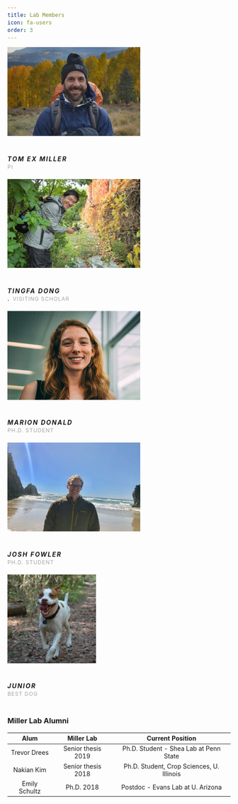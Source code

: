 ```yaml
---
title: Lab Members
icon: fa-users
order: 3
---
```

<head>
  <style>
@import url(https://fonts.googleapis.com/css?family=Source+Sans+Pro:400,200,200italic,300,300italic,400italic,600,600italic,700,700italic,900,900italic);

body {
    font-family: 'Source Sans Pro', sans-serif;
    line-height: 1;
    color: #323232;
    font-size: 14px;
    font-weight: 400;
    text-rendering: optimizeLegibility;
    -webkit-font-smoothing: antialiased;
    -moz-font-smoothing: antialiased;
}
.heading-title {
    margin-bottom: 100px;
}
.text-center {
    text-align: center;
}
.heading-title h3 {
    margin-bottom: 0;
    letter-spacing: 2px;
    font-weight: normal;
}
.p-top-30 {
    padding-top: 30px;
}
.half-txt {
    width: 60%;
    margin: 0 auto;
    display: inline-block;
    line-height: 25px;
    color: #7e7e7e;
}
.text-uppercase {
    text-transform: uppercase;
}

.team-member, .team-member .team-img {
    position: relative;
}
.team-member {
    overflow: hidden;
}
.team-member, .team-member .team-img {
    position: relative;
}

.team-hover {
    position: absolute;
    top: 0;
    left: 0;
    bottom: 0;
    right: 0;
    margin: 0;
    border: 20px solid rgba(0, 0, 0, 0.1);
    background-color: rgba(255, 255, 255, 0.90);
    opacity: 0;
    -webkit-transition: all 0.3s;
    transition: all 0.3s;
}
.team-member:hover .team-hover .desk {
    top: 35%;
}
.team-member:hover .team-hover, .team-member:hover .team-hover .desk, .team-member:hover .team-hover .s-link {
    opacity: 1;
}
.team-hover .desk {
    position: absolute;
    top: 0%;
    width: 100%;
    opacity: 0;
    -webkit-transform: translateY(-55%);
    -ms-transform: translateY(-55%);
    transform: translateY(-55%);
    -webkit-transition: all 0.3s 0.2s;
    transition: all 0.3s 0.2s;
    padding: 0 20px;
}
.desk, .desk h4, .team-hover .s-link a {
    text-align: center;
    color: #222;
}
.team-member:hover .team-hover .s-link {
    bottom: 10%;
}
.team-member:hover .team-hover, .team-member:hover .team-hover .desk, .team-member:hover .team-hover .s-link {
    opacity: 1;
}
.team-hover .s-link {
    position: absolute;
    bottom: 0;
    width: 100%;
    opacity: 0;
    text-align: center;
    -webkit-transform: translateY(45%);
    -ms-transform: translateY(45%);
    transform: translateY(45%);
    -webkit-transition: all 0.3s 0.2s;
    transition: all 0.3s 0.2s;
    font-size: 35px;
}
.desk, .desk h4, .team-hover .s-link a {
    text-align: center;
    color: #222;
}
.team-member .s-link a {
    margin: 0 10px;
    color: #333;
    font-size: 16px;
}
.team-title {
    position: static;
    padding: 20px 0;
    display: inline-block;
    letter-spacing: 2px;
    width: 100%;
}
.team-title h5 {
    margin-bottom: 0px;
    display: block;
    text-transform: uppercase;
}
.team-title span {
    font-size: 12px;
    text-transform: uppercase;
    color: #a5a5a5;
    letter-spacing: 1px;
}
</style>
</head>
<body>

<div class="container">
                    <div class="row">
                        <div class="col-md-4 col-sm-4">
                            <div class="team-member">
                                <div class="team-img">
                                    <img src="/assets/images/tom_nm_final_crop2.jpg" alt="team member" class="img-responsive"  width="300" height="200">
                                </div>
                                <div class="team-hover">
                                    <div class="desk">
                                        <h4>Hi There !</h4>
                                        <p>I love to introduce myself as a hardcore Web Designer.</p>
                                    </div>
                                    <div class="s-link">
                                        <a href="https://github.com/texmiller"><i class="fab fa-github"></i></a>
                                        <a href="https://scholar.google.com/citations?user=50kDLlkAAAAJ&hl=en"><i class="fab fa-google"></i></a>
                                    </div>
                                </div>
                            </div>
                            <div class="team-title">
                                <h5>Tom EX Miller</h5>
                                <span>PI</span>
                            </div>
                        </div>
                         <div class="col-md-4 col-sm-4">
                            <div class="team-member">
                                <div class="team-img">
                                    <img src="/assets/images/tingfa_dong.jpg" alt="team member" class="img-responsive" width="300" height="200">
                                </div>
                                <div class="team-hover">
                                    <div class="desk">
                                        <h4>Research Interests</h4>
                                        <p>Sex-specific demographic performance and population dynamics in dioecious plant species under biotic and abiotic stress.</p>
                                    </div>
                                     <div class="s-link">
                                        <a href="https://scholar.google.com/citations?user=H7RzIz8AAAAJ&hl=zh-CN"><i class="fab fa-google"></i></a>
                                    </div>
                                </div>
                            </div>
                            <div class="team-title">
                                <h5>Tingfa Dong</h5>.  
                                <span>Visiting Scholar</span>
                            </div>
                        </div>
                        <div class="col-md-4 col-sm-4">
                            <div class="team-member">
                                <div class="team-img">
                                    <img src="/assets/images/MDonald.jpg" alt="team member" class="img-responsive" width="300" height="200">
                                </div>
                                <div class="team-hover">
                                    <div class="desk">
                                        <h4>Research Interests</h4>
                                        <p>Drivers of microbial symbiont prevalence and diversity within host populations, communities, and metacommunities.</p>
                                    </div>
                                    <div class="s-link">
                                        <a href="https://github.com/mdonald"><i class="fab fa-github"></i></a>
                                        <a href="https://mdonald.github.io"><i class="fas fa-star"></i></a>
                                        <a href="https://scholar.google.com/citations?hl=en&user=RcXMO0MAAAAJ&view_op=list_works&gmla=AJsN-F6z0ekQnOgA8Gr0RyokKIB2_n9t1Na2wYVZtfD_LfEPKsYAjYvnJj1tKGmXqL48fhnvV5ZIswSt4QgxblzU4p5ScBEoCkJF8ttFHxPAqePLMJiDM0M"><i class="fab fa-google"></i></a>
                                    </div>
                                </div>
                            </div>
                            <div class="team-title">
                                <h5>Marion Donald</h5>
                                <span>Ph.D. Student</span>
                            </div>
                        </div>
                        <div class="col-md-4 col-sm-4">
                            <div class="team-member">
                                <div class="team-img">
                                    <img src="/assets/images/josh_fowler.jpg" alt="team member" class="img-responsive" width="300" height="200">
                                </div>
                                <div class="team-hover">
                                    <div class="desk">
                                        <h4>Research Interests</h4>
                                        <p>Contributions of context-dependent mutualisms to species range limits and how they help hosts cope with environmental variability. Study system: grass and fungal endophytes.</p>
                                    </div>
                                    <div class="s-link">
                                        <a href="https://github.com/joshuacfowler"><i class="fab fa-github"></i></a>
                                        <a href="https://joshuacfowler.github.io"><i class="fas fa-star"></i></a>
                                        <a href="#"><i class="fab fa-google"></i></a>
                                    </div>
                                </div>
                            </div>
                            <div class="team-title">
                                <h5>Josh Fowler</h5>
                                <span>Ph.D. Student</span>
                            </div>
                        </div>
                        <div class="col-md-4 col-sm-4">
                            <div class="team-member">
                                <div class="team-img">
                                    <img src="/assets/images/Jr_cropped.jpg" alt="team member" class="img-responsive" width="200" height="200">
                                </div>
                                <div class="team-hover">
                                    <div class="desk">
                                        <h4>Research Interests</h4>
                                        <p>Squirrels</p>
                                    </div>
                                    <div class="s-link">
                                    </div>
                                </div>
                            </div>
                            <div class="team-title">
                                <h5>Junior</h5>
                                <span>Best dog</span>
                            </div>
                        </div>
                    </div>
                </div>

</body>

### Miller Lab Alumni

| Alum   |      Miller Lab       |  Current Position |
|:----------:|:-------------:|:------:|
| Trevor Drees | Senior thesis 2019 | Ph.D. Student - Shea Lab at Penn State |
| Nakian Kim |   Senior thesis 2018   | Ph.D. Student, Crop Sciences, U. Illinois |
| Emily Schultz | Ph.D. 2018 |    Postdoc - Evans Lab at U. Arizona |


